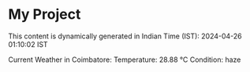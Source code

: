 # My Project

This content is dynamically generated in Indian Time (IST): 2024-04-26 01:10:02 IST


Current Weather in Coimbatore:
Temperature: 28.88 °C
Condition: haze

